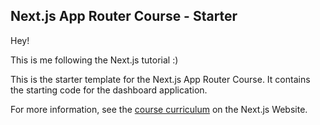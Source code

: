 ## Next.js App Router Course - Starter

Hey!

This is me following the Next.js tutorial :) 

This is the starter template for the Next.js App Router Course. It contains the starting code for the dashboard application.

For more information, see the [course curriculum](https://nextjs.org/learn) on the Next.js Website.


